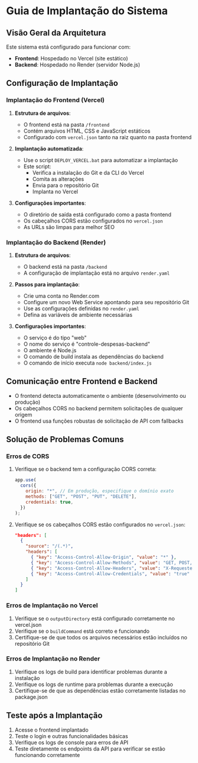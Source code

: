 # Guia de Implantação do Sistema

## Visão Geral da Arquitetura

Este sistema está configurado para funcionar com:

- **Frontend**: Hospedado no Vercel (site estático)
- **Backend**: Hospedado no Render (servidor Node.js)

## Configuração de Implantação

### Implantação do Frontend (Vercel)

1. **Estrutura de arquivos**:

   - O frontend está na pasta `/frontend`
   - Contém arquivos HTML, CSS e JavaScript estáticos
   - Configurado com `vercel.json` tanto na raiz quanto na pasta frontend

2. **Implantação automatizada**:

   - Use o script `DEPLOY_VERCEL.bat` para automatizar a implantação
   - Este script:
     - Verifica a instalação do Git e da CLI do Vercel
     - Comita as alterações
     - Envia para o repositório Git
     - Implanta no Vercel

3. **Configurações importantes**:
   - O diretório de saída está configurado como a pasta frontend
   - Os cabeçalhos CORS estão configurados no `vercel.json`
   - As URLs são limpas para melhor SEO

### Implantação do Backend (Render)

1. **Estrutura de arquivos**:

   - O backend está na pasta `/backend`
   - A configuração de implantação está no arquivo `render.yaml`

2. **Passos para implantação**:

   - Crie uma conta no Render.com
   - Configure um novo Web Service apontando para seu repositório Git
   - Use as configurações definidas no `render.yaml`
   - Defina as variáveis de ambiente necessárias

3. **Configurações importantes**:
   - O serviço é do tipo "web"
   - O nome do serviço é "controle-despesas-backend"
   - O ambiente é Node.js
   - O comando de build instala as dependências do backend
   - O comando de início executa `node backend/index.js`

## Comunicação entre Frontend e Backend

- O frontend detecta automaticamente o ambiente (desenvolvimento ou produção)
- Os cabeçalhos CORS no backend permitem solicitações de qualquer origem
- O frontend usa funções robustas de solicitação de API com fallbacks

## Solução de Problemas Comuns

### Erros de CORS

1. Verifique se o backend tem a configuração CORS correta:

   ```javascript
   app.use(
     cors({
       origin: "*", // Em produção, especifique o domínio exato
       methods: ["GET", "POST", "PUT", "DELETE"],
       credentials: true,
     })
   );
   ```

2. Verifique se os cabeçalhos CORS estão configurados no `vercel.json`:
   ```json
   "headers": [
     {
       "source": "/(.*)",
       "headers": [
         { "key": "Access-Control-Allow-Origin", "value": "*" },
         { "key": "Access-Control-Allow-Methods", "value": "GET, POST, PUT, DELETE, OPTIONS" },
         { "key": "Access-Control-Allow-Headers", "value": "X-Requested-With, Content-Type, Accept, Origin, Authorization" },
         { "key": "Access-Control-Allow-Credentials", "value": "true" }
       ]
     }
   ]
   ```

### Erros de Implantação no Vercel

1. Verifique se o `outputDirectory` está configurado corretamente no vercel.json
2. Verifique se o `buildCommand` está correto e funcionando
3. Certifique-se de que todos os arquivos necessários estão incluídos no repositório Git

### Erros de Implantação no Render

1. Verifique os logs de build para identificar problemas durante a instalação
2. Verifique os logs de runtime para problemas durante a execução
3. Certifique-se de que as dependências estão corretamente listadas no package.json

## Teste após a Implantação

1. Acesse o frontend implantado
2. Teste o login e outras funcionalidades básicas
3. Verifique os logs de console para erros de API
4. Teste diretamente os endpoints da API para verificar se estão funcionando corretamente

